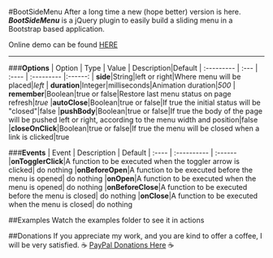 #BootSideMenu
After a long time a new (hope better) version is here.
***BootSideMenu*** is a jQuery plugin to easily build a sliding menu in a Bootstrap based application.

Online demo can be found [HERE](http://www.lombardoandrea.com/demo/BootSideMenu/index.html)

----------

###**Options**
| Option     | Type | Value | Description|Default
| :--------- | :--- | :---- | :--------- |:------:
| **side**|String|left or right|Where menu will be placed|*left*
| **duration**|Integer|milliseconds|Animation duration|*500*
| **remember**|Boolean|true or false|Restore last menu status on page refresh|*true*
|**autoClose**|Boolean|true or false|If true the initial status will be "closed"|false
|**pushBody**|Boolean|true or false|If true the body of the page will be pushed left or right, according to the menu width and position|false
|**closeOnClick**|Boolean|true or false|If true the menu will be closed when a link is clicked|true

###**Events**
| Event | Description | Default
| :---- | :---------- | :------
|**onTogglerClick**|A function to be executed when the toggler arrow is clicked| do nothing
|**onBeforeOpen**|A function to be executed before the menu is opened| do nothing
|**onOpen**|A function to be executed when the menu is opened| do nothing
|**onBeforeClose**|A function to be executed before the menu is closed| do nothing
|**onClose**|A function to be executed when the menu is closed| do nothing

##Examples
Watch the examples folder to see it in actions

##Donations
If you appreciate my work, and you are kind to offer a coffee, I will be very satisfied.
:coffee: [PayPal Donations Here](https://www.paypal.com/cgi-bin/webscr?cmd=_s-xclick&hosted_button_id=DUNFGKA32BFGE) :coffee:
